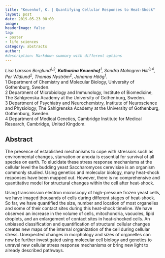 ```yaml
---
title: "Keuenhof, K. | Quantifying Cellular Responses to Heat-Shock"
layout: post
date: 2019-05-23 08:00
image:
headerImage: false
tag:
- poster
- life sciences
category: abstracts
author:
#description: Markdown summary with different options
---
```


_Lisa Larsson Berglund<sup>1,2</sup>, **Katharina Keuenhof**<sup>1</sup>, Sandra Malmgren Hill<sup>3,4</sup>, Per Widlund<sup>2</sup>, Thomas Nyström<sup>2</sup>, Johanna Höög<sup>1</sup>_.<br/>
1 Department of Chemistry and Molecular Biology, University of Gothenburg, Sweden.<br/>
2 Department of Microbiology and Immunology, Institute of Biomedicine, The Sahlgrenska Academy at the University of Gothenburg, Sweden.<br/>
3 Department of Psychiatry and Neurochemistry, Institute of Neuroscience and Physiology, The Sahlgrenska Academy at the University of Gothenburg, Gothenburg, Sweden.<br/>
4 Department of Medical Genetics, Cambridge Institute for Medical Research, Cambridge, United Kingdom.<br/>

## Abstract

The presence of established mechanisms to cope with stressors such as environmental changes, starvation or anoxia is essential for survival of all species on earth. To elucidate these stress response mechanisms at the cellular level the budding yeast Saccharomyces cerevisiae is an organism commonly studied. Using genetics and molecular biology, many heat-shock responses have been mapped out. However, there is no comprehensive and quantitative model for structural changes within the cell after heat-shock.<br/>

Using transmission electron microscopy of high-pressure frozen yeast cells, we have imaged thousands of cells during different stages of heat-shock. So far, we have quantified the size, number and location of most organelles and some of their contact sites during this heat-shock timeline. We have observed an increase in the volume of cells, mitochondria, vacuoles, lipid droplets, and an enlargement of contact sites in heat-shocked cells.
An unbiased classification and quantification of structural cellular changes creates new maps of the internal organization of the cell during cellular stress. Unexpected changes in morphology and sizes of organelles can now be further investigated using molecular cell biology and genetics to unravel new cellular stress response mechanisms or bring new light to already described pathways.<br/>
